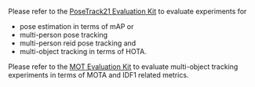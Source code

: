 Please refer to the [PoseTrack21 Evaluation Kit](https://github.com/anDoer/PoseTrack21/tree/main/eval/posetrack21) to evaluate experiments for 
* pose estimation in terms of mAP or
* multi-person pose tracking 
* multi-person reid pose tracking and
* multi-object tracking 
in terms of HOTA.

Please refer to the [MOT Evaluation Kit](https://github.com/anDoer/PoseTrack21/tree/main/eval/mot) to evaluate multi-object tracking experiments in terms of MOTA and IDF1 related metrics.

